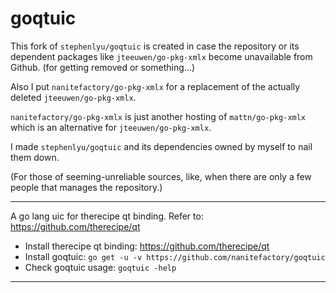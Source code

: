 # goqtuic

This fork of `stephenlyu/goqtuic` is created in case the repository or its dependent packages like `jteeuwen/go-pkg-xmlx` become unavailable from Github. (for getting removed or something...)

Also I put `nanitefactory/go-pkg-xmlx` for a replacement of the actually deleted `jteeuwen/go-pkg-xmlx`.

`nanitefactory/go-pkg-xmlx` is just another hosting of `mattn/go-pkg-xmlx` which is an alternative for `jteeuwen/go-pkg-xmlx`.

I made `stephenlyu/goqtuic` and its dependencies owned by myself to nail them down.

(For those of seeming-unreliable sources, like, when there are only a few people that manages the repository.)

---

A go lang uic for therecipe qt binding. Refer to: https://github.com/therecipe/qt

- Install therecipe qt binding: https://github.com/therecipe/qt
- Install goqtuic: `go get -u -v https://github.com/nanitefactory/goqtuic`
- Check goqtuic usage: `goqtuic -help`

---
